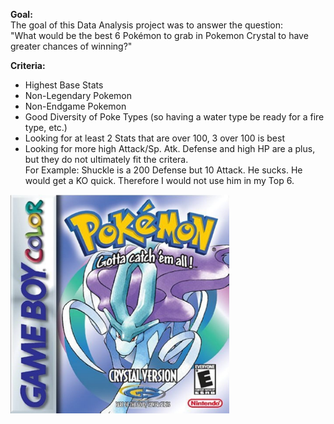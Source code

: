 **Goal:** <br>
The goal of this Data Analysis project was to answer the question:<br> 
"What would be the best 6 Pokémon to grab in Pokemon Crystal to have greater chances of winning?"

**Criteria:** <br>
- Highest Base Stats
- Non-Legendary Pokemon
- Non-Endgame Pokemon
- Good Diversity of Poke Types (so having a water type be ready for a fire type, etc.)
- Looking for at least 2 Stats that are over 100, 3 over 100 is best
- Looking for more high Attack/Sp. Atk. Defense and high HP are a plus, but they do not ultimately fit the critera. <br>
For Example: Shuckle is a 200 Defense but 10 Attack. He sucks. He would get a KO quick. Therefore I would not use him in my Top 6.

<img src="images/pokemon crystal.jpg" width="350" height="350">